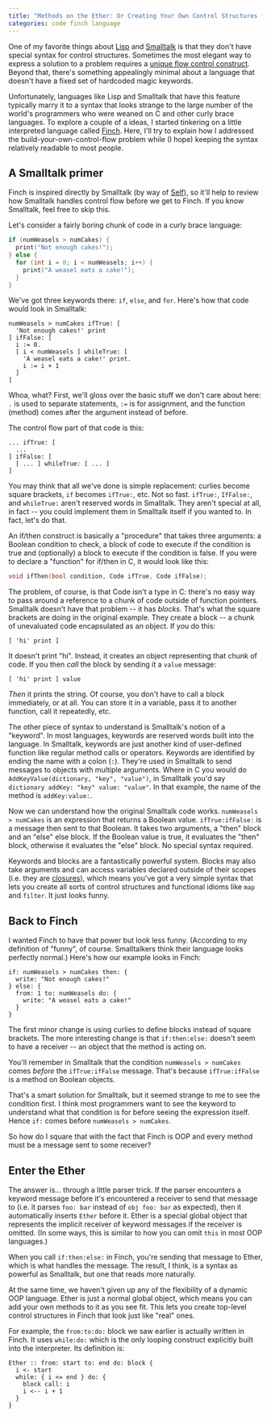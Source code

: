 ```yaml
---
title: "Methods on the Ether: Or Creating Your Own Control Structures for Fun and Profit"
categories: code finch language
---
```


One of my favorite things about [Lisp][] and [Smalltalk][] is that they don't
have special syntax for control structures. Sometimes the most elegant way to
express a solution to a problem requires a [unique flow control construct][dsl].
Beyond that, there's something appealingly minimal about a language that doesn't
have a fixed set of hardcoded magic keywords.

[lisp]: http://en.wikipedia.org/wiki/Lisp_%28programming_language%29
[smalltalk]: http://en.wikipedia.org/wiki/Smalltalk
[dsl]: http://en.wikipedia.org/wiki/Domain-specific_language

Unfortunately, languages like Lisp and Smalltalk that have this feature
typically marry it to a syntax that looks strange to the large number of the
world's programmers who were weaned on C and other curly brace languages. To
explore a couple of a ideas, I started tinkering on a little interpreted
language called [Finch][]. Here, I'll try to explain how I addressed the
build-your-own-control-flow problem while (I hope) keeping the syntax relatively
readable to most people.

[finch]: https://finch.stuffwithstuff.com/

## A Smalltalk primer

Finch is inspired directly by Smalltalk (by way of [Self][]), so it'll help to
review how Smalltalk handles control flow before we get to Finch. If you know
Smalltalk, feel free to skip this.

[self]: http://en.wikipedia.org/wiki/Self_%28programming_language%29

Let's consider a fairly boring chunk of code in a curly brace language:

```c
if (numWeasels > numCakes) {
  print("Not enough cakes!");
} else {
  for (int i = 0; i < numWeasels; i++) {
    print("A weasel eats a cake!");
  }
}
```

We've got three keywords there: `if`, `else`, and `for`. Here's how that code
would look in Smalltalk:

```smalltalk
numWeasels > numCakes ifTrue: [
  'Not enough cakes!' print
] ifFalse: [
  i := 0.
  [ i < numWeasels ] whileTrue: [
    'A weasel eats a cake!' print.
    i := i + 1
  ]
]
```

Whoa, what? First, we'll gloss over the basic stuff we don't care about here:
`.` is used to separate statements, `:=` is for assignment, and the function
(method) comes after the argument instead of before.

The control flow part of that code is this:

```smalltalk
... ifTrue: [
  ...
] ifFalse: [
  [ ... ] whileTrue: [ ... ]
]
```

You may think that all we've done is simple replacement: curlies become square
brackets, `if` becomes `ifTrue:`, etc. Not so fast. `ifTrue:`, `IfFalse:`, and
`whileTrue:` aren't reserved words in Smalltalk. They aren't special at all, in
fact -- you could implement them in Smalltalk itself if you wanted to. In fact,
let's do that.

An if/then construct is basically a "procedure" that takes three arguments: a
Boolean condition to check, a block of code to execute if the condition is true
and (optionally) a block to execute if the condition is false. If you were to
declare a "function" for if/then in C, it would look like this:

```c
void ifThen(bool condition, Code ifTrue, Code ifFalse);
```

The problem, of course, is that Code isn't a type in C: there's no easy way to
pass around a reference to a chunk of code outside of function pointers.
Smalltalk doesn't have that problem -- it has *blocks*. That's what the square
brackets are doing in the original example. They create a block -- a chunk of
unevaluated code encapsulated as an object. If you do this:

```smalltalk
[ 'hi' print ]
```

It doesn't print "hi". Instead, it creates an object representing that chunk of
code. If you then *call* the block by sending it a `value` message:

```smalltalk
[ 'hi' print ] value
```

*Then* it prints the string. Of course, you don't have to call a block
immediately, or at all. You can store it in a variable, pass it to another
function, call it repeatedly, etc.

The other piece of syntax to understand is Smalltalk's notion of a "keyword". In
most languages, keywords are reserved words built into the language. In
Smalltalk, keywords are just another kind of user-defined function like regular
method calls or operators. Keywords are identified by ending the name with a
colon (`:`). They're used in Smalltalk to send messages to objects with multiple
arguments. Where in C you would do `AddKeyValue(dictionary, "key", "value")`, in
Smalltalk you'd say `dictionary addKey: "key" value: "value"`. In that example,
the name of the method is `addKey:value:`.

Now we can understand how the original Smalltalk code works. `numWeasels >
numCakes` is an expression that returns a Boolean value. `ifTrue:ifFalse:` is a
message then sent to that Boolean. It takes two arguments, a "then" block and an
"else" else block. If the Boolean value is true, it evaluates the "then" block,
otherwise it evaluates the "else" block. No special syntax required.

Keywords and blocks are a fantastically powerful system. Blocks may also take
arguments and can access variables declared outside of their scopes (i.e. they
are [closures][]), which means you've got a very simple syntax that lets you
create all sorts of control structures and functional idioms like `map` and
`filter`. It just looks funny.

[closures]: http://en.wikipedia.org/wiki/Closure_%28computer_science%29

## Back to Finch

I wanted Finch to have that power but look less funny. (According to my
definition of "funny", of course. Smalltalkers think their language looks
perfectly normal.) Here's how our example looks in Finch:

```finch
if: numWeasels > numCakes then: {
  write: "Not enough cakes!"
} else: {
  from: 1 to: numWeasels do: {
    write: "A weasel eats a cake!"
  }
}
```

The first minor change is using curlies to define blocks instead of square
brackets. The more interesting change is that `if:then:else:` doesn't seem to
have a receiver -- an object that the method is acting on.

You'll remember in Smalltalk that the condition `numWeasels > numCakes` comes
*before* the `ifTrue:ifFalse` message. That's because `ifTrue:ifFalse` is a
method on Boolean objects.

That's a smart solution for Smalltalk, but it seemed strange to me to see the
condition first. I think most programmers want to see the keyword to
understand what that condition is for before seeing the expression itself.
Hence `if:` comes before `numWeasels > numCakes`.

So how do I square that with the fact that Finch is OOP and every method must
be a message sent to some receiver?

## Enter the Ether

The answer is... through a little parser trick. If the parser encounters a
keyword message before it's encountered a receiver to send that message to (i.e.
it parses `foo: bar` instead of `obj foo: bar` as expected), then it
automatically inserts `Ether` before it. Ether is a special global object that
represents the implicit receiver of keyword messages if the receiver is omitted.
(In some ways, this is similar to how you can omit `this` in most OOP
languages.)

When you call `if:then:else:` in Finch, you're sending that message to Ether,
which is what handles the message. The result, I think, is a syntax as powerful
as Smalltalk, but one that reads more naturally.

At the same time, we haven't given up any of the flexibility of a dynamic OOP
language. Ether is just a normal global object, which means you can add your own
methods to it as you see fit. This lets you create top-level control structures
in Finch that look just like "real" ones.

For example, the `from:to:do:` block we saw earlier is actually written in
Finch. It uses `while:do:` which is the only looping construct explicitly built
into the interpreter. Its definition is:

```finch
Ether :: from: start to: end do: block {
  i <- start
  while: { i <= end } do: {
    block call: i
    i <-- i + 1
  }
}
```
